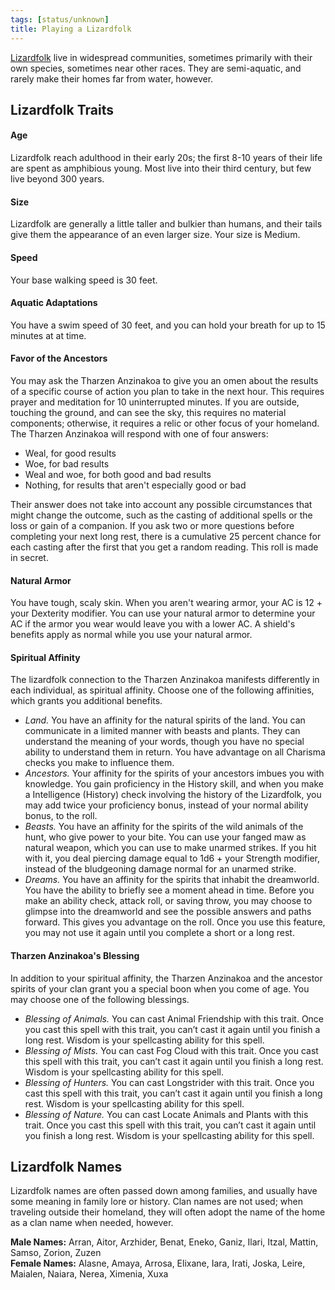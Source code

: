 ```yaml
---
tags: [status/unknown]
title: Playing a Lizardfolk
---
```


[Lizardfolk](<../../../species/children-of-the-embodied-gods/lizardfolk/lizardfolk.md>) live in widespread communities, sometimes primarily with their own species, sometimes near other races. They are semi-aquatic, and rarely make their homes far from water, however. 
## Lizardfolk Traits
#### Age

Lizardfolk reach adulthood in their early 20s; the first 8-10 years of their life are spent as amphibious young. Most live into their third century, but few live beyond 300 years.

#### Size

Lizardfolk are generally a little taller and bulkier than humans, and their tails give them the appearance of an even larger size. Your size is Medium.

#### Speed

Your base walking speed is 30 feet.

#### Aquatic Adaptations

You have a swim speed of 30 feet, and you can hold your breath for up to 15 minutes at at time.

#### Favor of the Ancestors

You may ask the Tharzen Anzinakoa to give you an omen about the results of a specific course of action you plan to take in the next hour. This requires prayer and meditation for 10 uninterrupted minutes. If you are outside, touching the ground, and can see the sky, this requires no material components; otherwise, it requires a relic or other focus of your homeland. The Tharzen Anzinakoa will respond with one of four answers: 

- Weal, for good results
- Woe, for bad results
- Weal and woe, for both good and bad results
- Nothing, for results that aren't especially good or bad

Their answer does not take into account any possible circumstances that might change the outcome, such as the casting of additional spells or the loss or gain of a companion. If you ask two or more questions before completing your next long rest, there is a cumulative 25 percent chance for each casting after the first that you get a random reading. This roll is made in secret.

#### Natural Armor

You have tough, scaly skin. When you aren't wearing armor, your AC is 12 + your Dexterity modifier. You can use your natural armor to determine your AC if the armor you wear would leave you with a lower AC. A shield's benefits apply as normal while you use your natural armor.

#### Spiritual Affinity

The lizardfolk connection to the Tharzen Anzinakoa manifests differently in each individual, as spiritual affinity. Choose one of the following affinities, which grants you additional benefits.

- _Land._ You have an affinity for the natural spirits of the land. You can communicate in a limited manner with beasts and plants. They can understand the meaning of your words, though you have no special ability to understand them in return. You have advantage on all Charisma checks you make to influence them.
- _Ancestors._ Your affinity for the spirits of your ancestors imbues you with knowledge. You gain proficiency in the History skill, and when you make a Intelligence (History) check involving the history of the Lizardfolk, you may add twice your proficiency bonus, instead of your normal ability bonus, to the roll.
- _Beasts._ You have an affinity for the spirits of the wild animals of the hunt, who give power to your bite. You can use your fanged maw as natural weapon, which you can use to make unarmed strikes. If you hit with it, you deal piercing damage equal to 1d6 + your Strength modifier, instead of the bludgeoning damage normal for an unarmed strike.
- _Dreams._ You have an affinity for the spirits that inhabit the dreamworld. You have the ability to briefly see a moment ahead in time. Before you make an ability check, attack roll, or saving throw, you may choose to glimpse into the dreamworld and see the possible answers and paths forward. This gives you advantage on the roll. Once you use this feature, you may not use it again until you complete a short or a long rest.

#### Tharzen Anzinakoa's Blessing

In addition to your spiritual affinity, the Tharzen Anzinakoa and the ancestor spirits of your clan grant you a special boon when you come of age. You may choose one of the following blessings.

- _Blessing of Animals._ You can cast Animal Friendship with this trait. Once you cast this spell with this trait, you can’t cast it again until you finish a long rest. Wisdom is your spellcasting ability for this spell.
- _Blessing of Mists._ You can cast Fog Cloud with this trait. Once you cast this spell with this trait, you can’t cast it again until you finish a long rest. Wisdom is your spellcasting ability for this spell.
- _Blessing of Hunters._ You can cast Longstrider with this trait. Once you cast this spell with this trait, you can’t cast it again until you finish a long rest. Wisdom is your spellcasting ability for this spell.
- _Blessing of Nature._ You can cast Locate Animals and Plants with this trait. Once you cast this spell with this trait, you can’t cast it again until you finish a long rest. Wisdom is your spellcasting ability for this spell.

## Lizardfolk Names

Lizardfolk names are often passed down among families, and usually have some meaning in family lore or history. Clan names are not used; when traveling outside their homeland, they will often adopt the name of the home as a clan name when needed, however.   

**Male Names:** Arran, Aitor, Arzhider, Benat, Eneko, Ganiz, Ilari, Itzal, Mattin, Samso, Zorion, Zuzen   
**Female Names:** Alasne, Amaya, Arrosa, Elixane, Iara, Irati, Joska, Leire, Maialen, Naiara, Nerea, Ximenia, Xuxa